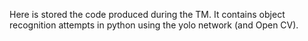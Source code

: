 Here is stored the code produced during the TM. It contains object recognition attempts in python using the yolo network (and Open CV).
